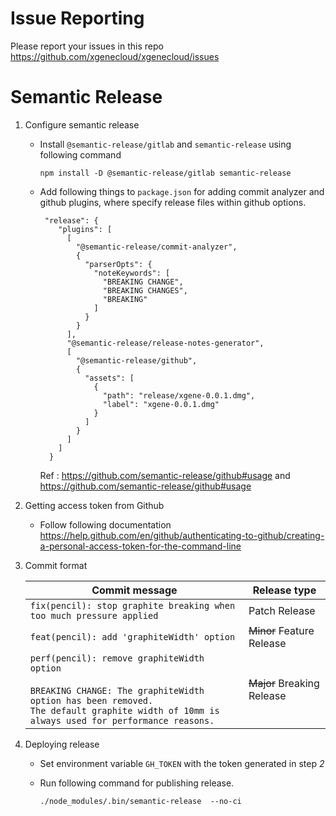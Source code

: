 # Issue Reporting

Please report your issues in this repo https://github.com/xgenecloud/xgenecloud/issues


# Semantic Release 


1. Configure semantic release
    - Install `@semantic-release/gitlab` and `semantic-release` using following command
        
        ```
        npm install -D @semantic-release/gitlab semantic-release
        ```
    
    - Add following things to `package.json` for adding commit analyzer and github plugins, where specify release files within github options.
        
        ```
         "release": {
            "plugins": [
              [
                "@semantic-release/commit-analyzer",
                {
                  "parserOpts": {
                    "noteKeywords": [
                      "BREAKING CHANGE",
                      "BREAKING CHANGES",
                      "BREAKING"
                    ]
                  }
                }
              ],
              "@semantic-release/release-notes-generator",
              [
                "@semantic-release/github",
                {
                  "assets": [
                    {
                      "path": "release/xgene-0.0.1.dmg",
                      "label": "xgene-0.0.1.dmg"
                    }
                  ]
                }
              ]
            ]
          }
        ```
         Ref : https://github.com/semantic-release/github#usage and https://github.com/semantic-release/github#usage         
         
2. Getting access token from Github
      - Follow following documentation https://help.github.com/en/github/authenticating-to-github/creating-a-personal-access-token-for-the-command-line

3. Commit format

    
    | Commit message                                                                                                                                                                                   | Release type               |
    |--------------------------------------------------------------------------------------------------------------------------------------------------------------------------------------------------|----------------------------|
    | `fix(pencil): stop graphite breaking when too much pressure applied`                                                                                                                             | Patch Release              |
    | `feat(pencil): add 'graphiteWidth' option`                                                                                                                                                       | ~~Minor~~ Feature Release  |
    | `perf(pencil): remove graphiteWidth option`<br><br>`BREAKING CHANGE: The graphiteWidth option has been removed.`<br>`The default graphite width of 10mm is always used for performance reasons.` | ~~Major~~ Breaking Release |
        
    
4. Deploying release

    - Set environment variable `GH_TOKEN` with the token generated in step *2*
    - Run following command for publishing release.
        
        ```
       ./node_modules/.bin/semantic-release  --no-ci    
        ```
